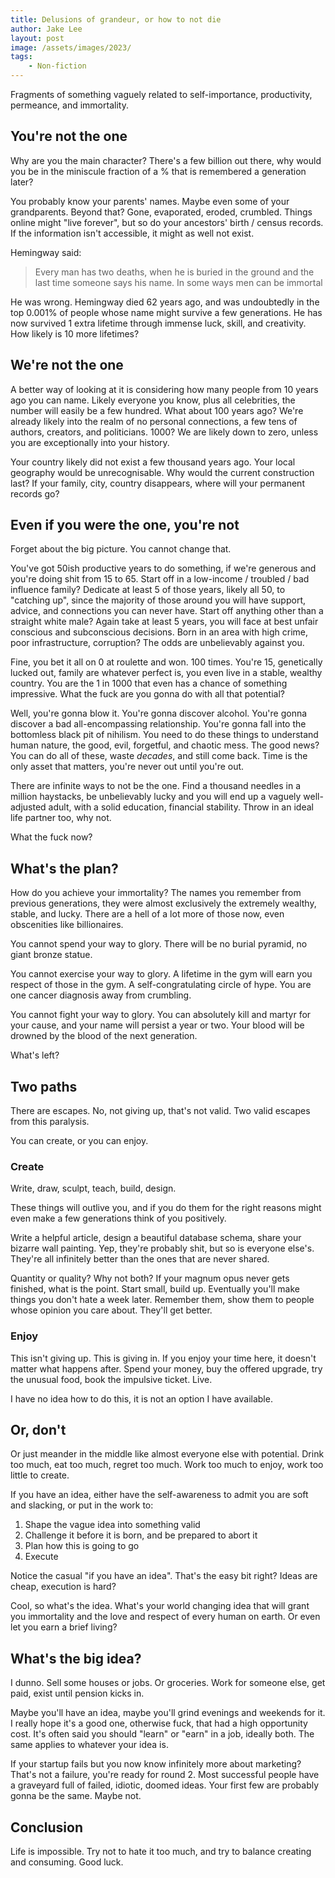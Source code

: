 ```yaml
---
title: Delusions of grandeur, or how to not die
author: Jake Lee
layout: post
image: /assets/images/2023/
tags:
    - Non-fiction
---
```


Fragments of something vaguely related to self-importance, productivity, permeance, and immortality.

## You're not the one

Why are you the main character? There's a few billion out there, why would you be in the miniscule fraction of a % that is remembered a generation later?

You probably know your parents' names. Maybe even some of your grandparents. Beyond that? Gone, evaporated, eroded, crumbled. Things online might "live forever", but so do your ancestors' birth / census records. If the information isn't accessible, it might as well not exist. 

Hemingway said:

> Every man has two deaths, when he is buried in the ground and the last time someone says his name. In some ways men can be immortal

He was wrong. Hemingway died 62 years ago, and was undoubtedly in the top 0.001% of people whose name might survive a few generations. He has now survived 1 extra lifetime through immense luck, skill, and creativity. How likely is 10 more lifetimes?

## We're not the one

A better way of looking at it is considering how many people from 10 years ago you can name. Likely everyone you know, plus all celebrities, the number will easily be a few hundred. What about 100 years ago? We're already likely into the realm of no personal connections, a few tens of authors, creators, and politicians. 1000? We are likely down to zero, unless you are exceptionally into your history.

Your country likely did not exist a few thousand years ago. Your local geography would be unrecognisable. Why would the current construction last? If your family, city, country disappears, where will your permanent records go?

## Even if you were the one, you're not

Forget about the big picture. You cannot change that. 

You've got 50ish productive years to do something, if we're generous and you're doing shit from 15 to 65. Start off in a low-income / troubled / bad influence family? Dedicate at least 5 of those years, likely all 50, to "catching up", since the majority of those around you will have support, advice, and connections you can never have. Start off anything other than a straight white male? Again take at least 5 years, you will face at best unfair conscious and subconscious decisions. Born in an area with high crime, poor infrastructure, corruption? The odds are unbelievably against you.

Fine, you bet it all on 0 at roulette and won. 100 times. You're 15, genetically lucked out, family are whatever perfect is, you even live in a stable, wealthy country. You are the 1 in 1000 that even has a chance of something impressive. What the fuck are you gonna do with all that potential?

Well, you're gonna blow it. You're gonna discover alcohol. You're gonna discover a bad all-encompassing relationship. You're gonna fall into the bottomless black pit of nihilism. You need to do these things to understand human nature, the good, evil, forgetful, and chaotic mess. The good news? You can do all of these, waste *decades*, and still come back. Time is the only asset that matters, you're never out until you're out.

There are infinite ways to not be the one. Find a thousand needles in a million haystacks, be unbelievably lucky and you will end up a vaguely well-adjusted adult, with a solid education, financial stability. Throw in an ideal life partner too, why not.

What the fuck now?

## What's the plan?

How do you achieve your immortality? The names you remember from previous generations, they were almost exclusively the extremely wealthy, stable, and lucky. There are a hell of a lot more of those now, even obscenities like billionaires. 

You cannot spend your way to glory. There will be no burial pyramid, no giant bronze statue. 

You cannot exercise your way to glory. A lifetime in the gym will earn you respect of those in the gym. A self-congratulating circle of hype. You are one cancer diagnosis away from crumbling.

You cannot fight your way to glory. You can absolutely kill and martyr for your cause, and your name will persist a year or two. Your blood will be drowned by the blood of the next generation. 

What's left?

## Two paths

There are escapes. No, not giving up, that's not valid. Two valid escapes from this paralysis.

You can create, or you can enjoy.

### Create

Write, draw, sculpt, teach, build, design. 

These things will outlive you, and if you do them for the right reasons might even make a few generations think of you positively. 

Write a helpful article, design a beautiful database schema, share your bizarre wall painting. Yep, they're probably shit, but so is everyone else's. They're all infinitely better than the ones that are never shared.

Quantity or quality? Why not both? If your magnum opus never gets finished, what is the point. Start small, build up. Eventually you'll make things you don't hate a week later. Remember them, show them to people whose opinion you care about. They'll get better.

### Enjoy

This isn't giving up. This is giving in. If you enjoy your time here, it doesn't matter what happens after. Spend your money, buy the offered upgrade, try the unusual food, book the impulsive ticket. Live.

I have no idea how to do this, it is not an option I have available. 

## Or, don't

Or just meander in the middle like almost everyone else with potential. Drink too much, eat too much, regret too much. Work too much to enjoy, work too little to create.

If you have an idea, either have the self-awareness to admit you are soft and slacking, or put in the work to:
1. Shape the vague idea into something valid
2. Challenge it before it is born, and be prepared to abort it
3. Plan how this is going to go
4. Execute

Notice the casual "if you have an idea". That's the easy bit right? Ideas are cheap, execution is hard?

Cool, so what's the idea. What's your world changing idea that will grant you immortality and the love and respect of every human on earth. Or even let you earn a brief living?

## What's the big idea?

I dunno. Sell some houses or jobs. Or groceries. Work for someone else, get paid, exist until pension kicks in.

Maybe you'll have an idea, maybe you'll grind evenings and weekends for it. I really hope it's a good one, otherwise fuck, that had a high opportunity cost. It's often said you should "learn" or "earn" in a job, ideally both. The same applies to whatever your idea is.

If your startup fails but you now know infinitely more about marketing? That's not a failure, you're ready for round 2. Most successful people have a graveyard full of failed, idiotic, doomed ideas. Your first few are probably gonna be the same. Maybe not.

## Conclusion

Life is impossible. Try not to hate it too much, and try to balance creating and consuming. Good luck.